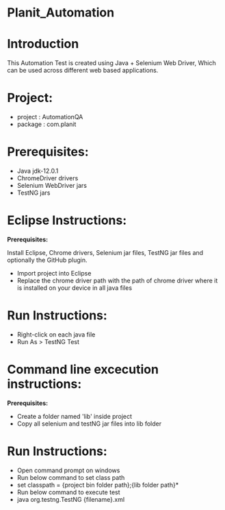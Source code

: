 # Planit_Automation

# Introduction
This Automation Test is created using Java + Selenium Web Driver, Which can be used across different web based applications.

# Project:
- project : AutomationQA
- package : com.planit

# Prerequisites:

- Java jdk-12.0.1
- ChromeDriver drivers
- Selenium WebDriver jars
- TestNG jars

# Eclipse Instructions:

**Prerequisites:**

Install Eclipse, Chrome drivers, Selenium jar files, TestNG jar files and optionally the GitHub plugin.

* Import project into Eclipse
* Replace the chrome driver path with the path of chrome driver where it is installed on your device in all java files

# Run Instructions:
* Right-click on each java file
* Run As > TestNG Test

# Command line excecution instructions:

**Prerequisites:**

* Create a folder named 'lib' inside project
* Copy all selenium and testNG jar files into lib folder

# Run Instructions:
* Open command prompt on windows
* Run below command to set class path
* set classpath = {project bin folder path};{lib folder path}\*
* Run below command to execute test
* java org.testng.TestNG {filename}.xml
